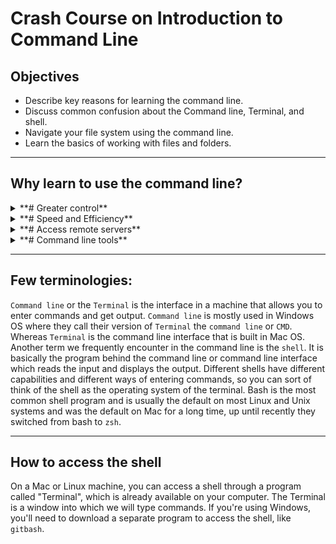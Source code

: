 # Crash Course on Introduction to Command Line
## Objectives

- Describe key reasons for learning the command line.
- Discuss common confusion about the Command line, Terminal, and shell.
- Navigate your file system using the command line.
- Learn the basics of working with files and folders.
  
---


## Why learn to use the command line?

<details>
  <summary> **# Greater control**</summary>

    The Graphical user interface (GUI) of an operating system (OS) does make everything look nice, easy, and pretty, however, using the command line is sort of having back-end access to the system. So you can do things that you can't typically do with the GUI. For example, if you are having trouble with your computer, the command line can be a lifesaver to check error logs and run diagnostic tools. You can manage permissions and user access through the command line and perform complex tasks where the command line can be the only way to do it.

</details>

<details>
  <summary> **# Speed and Efficiency**</summary>
  
    Though one of the biggest drawbacks of the command line is its steep learning curve, however, learning to navigate your system through the command line allows you to do things easily and quickly. For example, if you have hundreds or thousands of files to process through a pipeline, it might take hours or even days to manually handle them one by one through GUI, instead, you can automate such repetitive tasks with the command line. The command line makes work less error-prone. you can also alias commonly used command to make it even faster. You don't have to go back and forth between mouse and keyboard. So working with the command line can be much more efficient in many ways.

</details>

<details>
  <summary> **# Access remote servers** </summary>
  
    If you are working with big data like High throughput sequencing data, a lot of times you will need to access high-performance computing clusters for bigger computing power, because your PC won't be able to process those millions of sequencing reads you have. In such case, you need to access remote servers and you can do that with the command line interface.
    
</details>


<details>
  <summary> **# Command line tools**</summary>
  
    There are so many tools especially when it comes to dealing with omics data you simply don't have any GUI options. To install and use those tools you must go through the command line interface. Some tools have more features and parameter options that are not available in their GUI version. eg. BLAST, for which many of the advanced functions are only accessible through the command line.

</details>

---

## Few terminologies:

`Command line` or the `Terminal` is the interface in a machine that allows you to enter commands and get output. `Command line` is mostly used in Windows OS where they call their version of `Terminal` the `command line` or `CMD`. Whereas `Terminal` is the command line interface that is built in Mac OS. Another term we frequently encounter in the command line is the `shell`. It is basically the program behind the command line or command line interface which reads the input and displays the output. Different shells have different capabilities and different ways of entering commands, so you can sort of think of the shell as the operating system of the terminal. Bash is the most common shell program and is usually the default on most Linux and Unix systems and was the default on Mac for a long time, up until recently they switched from bash to `zsh`.

---

## How to access the shell

On a Mac or Linux machine, you can access a shell through a program called "Terminal", which is already available
on your computer. The Terminal is a window into which we will type commands. If you're using Windows,
you'll need to download a separate program to access the shell, like `gitbash`. 
